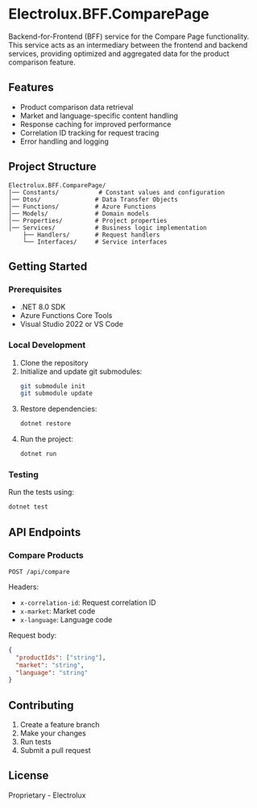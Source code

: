 # Electrolux.BFF.ComparePage

Backend-for-Frontend (BFF) service for the Compare Page functionality. This service acts as an intermediary between the frontend and backend services, providing optimized and aggregated data for the product comparison feature.

## Features

- Product comparison data retrieval
- Market and language-specific content handling
- Response caching for improved performance
- Correlation ID tracking for request tracing
- Error handling and logging

## Project Structure

```
Electrolux.BFF.ComparePage/
│── Constants/           # Constant values and configuration
│── Dtos/               # Data Transfer Objects
│── Functions/          # Azure Functions
│── Models/             # Domain models
│── Properties/         # Project properties
│── Services/           # Business logic implementation
    ├── Handlers/       # Request handlers
    └── Interfaces/     # Service interfaces
```

## Getting Started

### Prerequisites

- .NET 8.0 SDK
- Azure Functions Core Tools
- Visual Studio 2022 or VS Code

### Local Development

1. Clone the repository
2. Initialize and update git submodules:
   ```bash
   git submodule init
   git submodule update
   ```
3. Restore dependencies:
   ```bash
   dotnet restore
   ```
4. Run the project:
   ```bash
   dotnet run
   ```

### Testing

Run the tests using:
```bash
dotnet test
```

## API Endpoints

### Compare Products

```http
POST /api/compare
```

Headers:
- `x-correlation-id`: Request correlation ID
- `x-market`: Market code
- `x-language`: Language code

Request body:
```json
{
  "productIds": ["string"],
  "market": "string",
  "language": "string"
}
```

## Contributing

1. Create a feature branch
2. Make your changes
3. Run tests
4. Submit a pull request

## License

Proprietary - Electrolux